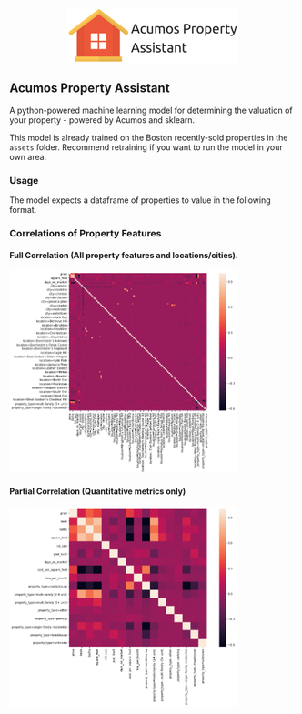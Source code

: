 <p align="center" style="margin-bottom: 10px">
    <img src="assets/assistant_logo.png" width="300"/>
</p>

Acumos Property Assistant
---

A python-powered machine learning model for determining the valuation of your property - powered by Acumos and sklearn.

This model is already trained on the Boston recently-sold properties in the `assets` folder. Recommend retraining if you want to run the model in your own area.


### Usage

The model expects a dataframe of properties to value in the following format.

### Correlations of Property Features

<p align="center">

#### Full Correlation (All property features and locations/cities).
<img src="assets/full_corr.png" width="400"/>

#### Partial Correlation (Quantitative metrics only)
<img src="assets/partial_corr.png" width="400"/>

</p>


